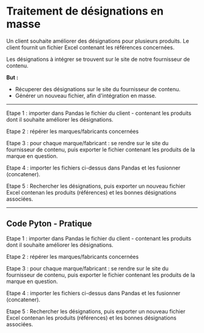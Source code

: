 # Traitement de désignations en masse

Un client souhaite améliorer des désignations pour plusieurs produits. Le client fournit un fichier Excel contenant les références concernées.

Les désignations à intégrer se trouvent sur le site de notre fournisseur de contenu.

__But :__

- Récuperer des désignations sur le site du fournisseur de contenu. 
- Générer un nouveau fichier, afin d'intégration en masse.

-------------------------------------------------------------------------------------------------------------------------------------------------------------------

Etape 1 : importer dans Pandas le fichier du client - contenant les produits dont il souhaite améliorer les désignations.

Etape 2 : répérer les marques/fabricants concernées

Etape 3 : pour chaque marque/fabricant : se rendre sur le site du fournisseur de contenu, puis exporter le fichier contenant les produits de la marque en question.
<!-- __Note :__ le fichier export étant lourd, le choix a été fait de traiter les marques par groupe de 2. -->

Etape 4 : importer les fichiers ci-dessus dans Pandas et les fusionner (concatener).

Etape 5 : Rechercher les désignations, puis exporter un nouveau fichier Excel contenan les produits (références) et les bonnes désignations associées.

-------------------------------------------------------------------------------------------------------------------------------------------------------------------
## Code Pyton - Pratique

Etape 1 : importer dans Pandas le fichier du client - contenant les produits dont il souhaite améliorer les désignations.

Etape 2 : répérer les marques/fabricants concernées

Etape 3 : pour chaque marque/fabricant : se rendre sur le site du fournisseur de contenu, puis exporter le fichier contenant les produits de la marque en question.
<!-- __Note :__ le fichier export étant lourd, le choix a été fait de traiter les marques par groupe de 2. -->

Etape 4 : importer les fichiers ci-dessus dans Pandas et les fusionner (concatener).

Etape 5 : Rechercher les désignations, puis exporter un nouveau fichier Excel contenan les produits (références) et les bonnes désignations associées.
